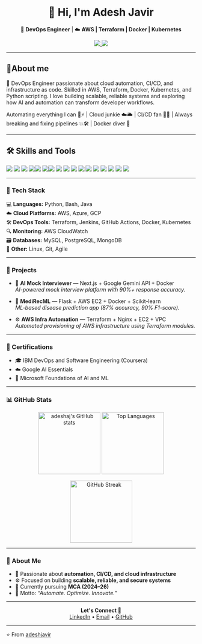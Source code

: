 <!-- Profile README for Adesh Javir -->

<h1 align="center">👋 Hi, I'm Adesh Javir</h1>

<p align="center">
  🚀 <b>DevOps Engineer</b> | ☁️ <b>AWS | Terraform | Docker | Kubernetes</b>  
</p>

<p align="center">
  <a href="https://www.linkedin.com/in/adesh-javir/">
    <img src="https://img.shields.io/badge/LinkedIn-adeshjavir-blue?style=flat-square&logo=linkedin" />
  </a>
  <a href="mailto:adeshjavir1103@gmail.com">
    <img src="https://img.shields.io/badge/Email-adeshjavir1103%40gmail.com-red?style=flat-square&logo=gmail" />
  </a>
</p>

---


## 🌟About me
<p>🚀 DevOps Engineer passionate about cloud automation, CI/CD, and infrastructure as code.
Skilled in AWS, Terraform, Docker, Kubernetes, and Python scripting.
I love building scalable, reliable systems and exploring how AI and automation can transform developer workflows.

Automating everything I can 🤖⚡ | Cloud junkie ☁️🌥️ | CI/CD fan 🚀🔧 | Always breaking and fixing pipelines 💥🛠️ | Docker diver 🐳<p/>


---


## 🛠 Skills and Tools

<img src="https://img.shields.io/badge/AWS-232F3E?style=for-the-badge&logo=amazon-aws&logoColor=FF9900" />  <img src="https://img.shields.io/badge/Linux-FCC624?style=for-the-badge&logo=linux&logoColor=black" />    <img src="https://img.shields.io/badge/Java-007396?style=for-the-badge&logo=java&logoColor=white" />  <img src="https://img.shields.io/badge/Python-3776AB?style=for-the-badge&logo=python&logoColor=white" /><img src="https://img.shields.io/badge/Flask-000000?style=for-the-badge&logo=flask&logoColor=white" />  <img src="https://img.shields.io/badge/Docker-2496ED?style=for-the-badge&logo=docker&logoColor=white" /><img src="https://img.shields.io/badge/Kubernetes-326CE5?style=for-the-badge&logo=kubernetes&logoColor=white" />  <img src="https://img.shields.io/badge/Jenkins-D24939?style=for-the-badge&logo=jenkins&logoColor=white" />  <img src="https://img.shields.io/badge/Apache-FF0000?style=for-the-badge&logo=apache&logoColor=white" />  <img src="https://img.shields.io/badge/Ansible-000000?style=for-the-badge&logo=ansible&logoColor=white"/>  <img src="https://img.shields.io/badge/Terraform-623CE4?style=for-the-badge&logo=terraform&logoColor=white" />   <img src="https://img.shields.io/badge/MySQL-4479A1?style=for-the-badge&logo=mysql&logoColor=white" />  <img src="https://img.shields.io/badge/Git-F05032?style=for-the-badge&logo=git&logoColor=white" />  <img src="https://img.shields.io/badge/Helm-0F0F0F?style=for-the-badge&logo=helm&logoColor=white" />  <img src="https://img.shields.io/badge/Prometheus-E6522C?style=for-the-badge&logo=prometheus&logoColor=white" />  <img src="https://img.shields.io/badge/Kafka-231F20?style=for-the-badge&logo=apachekafka&logoColor=white" />  <img src="https://img.shields.io/badge/Nginx-009639?style=for-the-badge&logo=nginx&logoColor=white" />

---


### 🧰 Tech Stack

💻 **Languages:** Python, Bash, Java  
☁️ **Cloud Platforms:** AWS, Azure, GCP  
🛠️ **DevOps Tools:** Terraform, Jenkins, GitHub Actions, Docker, Kubernetes  
🔍 **Monitoring:** AWS CloudWatch  
🗃️ **Databases:** MySQL, PostgreSQL, MongoDB  
🧩 **Other:** Linux, Git, Agile  

---

### 🚀 Projects

- 🧠 **AI Mock Interviewer** — Next.js + Google Gemini API + Docker  
  _AI-powered mock interview platform with 90%+ response accuracy._

- 💊 **MediRecML** — Flask + AWS EC2 + Docker + Scikit-learn  
  _ML-based disease prediction app (87% accuracy, 90% F1-score)._

- ⚙️ **AWS Infra Automation** — Terraform + Nginx + EC2 + VPC  
  _Automated provisioning of AWS infrastructure using Terraform modules._

---

### 🏅 Certifications

- 🎓 IBM DevOps and Software Engineering (Coursera)  
- ☁️ Google AI Essentials  
- 🤖 Microsoft Foundations of AI and ML  

---


### 📊 GitHub Stats

<p align="center">
  <img src="https://github-readme-stats.vercel.app/api?username=adeshaj&show_icons=true&theme=radical" alt="adeshaj's GitHub stats" height="165" />
  <img src="https://github-readme-stats.vercel.app/api/top-langs/?username=adeshaj&layout=compact&theme=radical" alt="Top Languages" height="165" />
</p>

<p align="center">
  <img src="https://github-readme-streak-stats.herokuapp.com/?user=adeshaj&theme=radical" alt="GitHub Streak" height="165" />
</p>


---

### 🌱 About Me
- 🔧 Passionate about **automation, CI/CD, and cloud infrastructure**  
- ⚙️ Focused on building **scalable, reliable, and secure systems**  
- 📘 Currently pursuing **MCA (2024–26)**  
- 💬 Motto: _“Automate. Optimize. Innovate.”_

---

<p align="center">
  <b>Let's Connect 🚀</b><br/>
  <a href="https://www.linkedin.com/in/adesh-javir/">LinkedIn</a> • 
  <a href="mailto:adeshjavir1103@gmail.com">Email</a> • 
  <a href="https://github.com/adeshjavir">GitHub</a>
</p>

---

⭐️ From [adeshjavir](https://github.com/adeshjavir)
